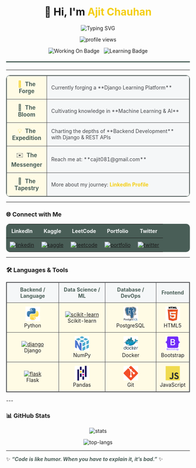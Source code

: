 <h1 align="center">
  👋 Hi, I'm <span style="color:#F4CE14;">Ajit Chauhan</span>
</h1>

<p align="center">
  <img src="https://readme-typing-svg.herokuapp.com?font=Fira+Code&pause=1000&color=F4CE14&center=true&vCenter=true&width=440&lines=Python+Developer;Backend+Enthusiast;Aspiring+ML+Engineer" alt="Typing SVG" />
</p>

<p align="center">
  <img src="https://komarev.com/ghpvc/?username=ajitchauhan081&label=Profile%20views&color=F4CE14&style=flat" alt="profile views" /> 
</p>

<p align="center">
  <img src="https://img.shields.io/badge/Currently%20Working%20On-Django%20Platform-45474B?style=for-the-badge&logo=django&logoColor=F4CE14" alt="Working On Badge" />
  &nbsp; 
  <img src="https://img.shields.io/badge/Learning-Machine%20Learning-45474B?style=for-the-badge&logo=pytorch&logoColor=F4CE14" alt="Learning Badge" />
</p>

<div style="height: 3px; background-color: #495E57; margin: 20px 0;"></div>

---

<table align="center" style="width:100%; border:1px solid #495E57; border-collapse: collapse; background-color: #F5F7F8; border-radius: 10px;">
  <tbody>
    <tr>
      <td style="width: 20%; padding: 12px; border: 1px solid #45474B; background-color: #FFFBE5; text-align: center; color: #495E57;">
        <span style="color: #F4CE14; font-size: 1.2em; margin-right: 5px;">🔭</span> 
        <strong style="font-size: 1.1em;">The Forge</strong>
      </td>
      <td style="width: 80%; padding: 12px; border: 1px solid #45474B; color: #45474B;">
        Currently forging a **Django Learning Platform**
      </td>
    </tr>    
    <tr>
      <td style="width: 20%; padding: 12px; border: 1px solid #45474B; background-color: #FFFBE5; text-align: center; color: #495E57;">
        <span style="color: #495E57; font-size: 1.2em; margin-right: 5px;">🌱</span> 
        <strong style="font-size: 1.1em;">The Bloom</strong>
      </td>
      <td style="width: 80%; padding: 12px; border: 1px solid #45474B; color: #45474B;">
        Cultivating knowledge in **Machine Learning & AI**
      </td>
    </tr>    
    <tr>
      <td style="width: 20%; padding: 12px; border: 1px solid #45474B; background-color: #FFFBE5; text-align: center; color: #495E57;">
        <span style="color: #F4CE14; font-size: 1.2em; margin-right: 5px;">💡</span> 
        <strong style="font-size: 1.1em;">The Expedition</strong>
      </td>
      <td style="width: 80%; padding: 12px; border: 1px solid #45474B; color: #45474B;">
        Charting the depths of **Backend Development** with Django & REST APIs
      </td>
    </tr>    
    <tr>
      <td style="width: 20%; padding: 12px; border: 1px solid #45474B; background-color: #FFFBE5; text-align: center; color: #495E57;">
        <span style="color: #45474B; font-size: 1.2em; margin-right: 5px;">✉️</span> 
        <strong style="font-size: 1.1em;">The Messenger</strong>
      </td>
      <td style="width: 80%; padding: 12px; border: 1px solid #45474B; color: #45474B;">
        Reach me at: **cajit081@gmail.com**
      </td>
    </tr>    
    <tr>
      <td style="width: 20%; padding: 12px; border: 1px solid #45474B; background-color: #FFFBE5; text-align: center; color: #495E57;">
        <span style="color: #495E57; font-size: 1.2em; margin-right: 5px;">🔗</span> 
        <strong style="font-size: 1.1em;">The Tapestry</strong>
      </td>
      <td style="width: 80%; padding: 12px; border: 1px solid #45474B; color: #45474B;">
        More about my journey: <a href="https://www.linkedin.com/in/chauhanajit/" target="_blank" style="color: #F4CE14; font-weight: bold; text-decoration: none;">LinkedIn Profile</a>
      </td>
    </tr>
  </tbody>
</table>

---

### 🌐 Connect with Me
<table align="center" style="width:100%; border:none; border-collapse: collapse; background-color:#495E57; border-radius:10px;">
  <thead>
    <tr style="color: #F5F7F8;">
      <th style="padding: 10px; text-align: center;">LinkedIn</th>
      <th style="padding: 10px; text-align: center;">Kaggle</th>
      <th style="padding: 10px; text-align: center;">LeetCode</th>
      <th style="padding: 10px; text-align: center;">Portfolio</th>
      <th style="padding: 10px; text-align: center;">Twitter</th>
    </tr>
  </thead>
  <tbody>
    <tr align="center" style="color: #F5F7F8;">
      <td style="padding: 10px;">
        <a href="https://linkedin.com/in/chauhanajit" target="_blank">
          <img src="https://raw.githubusercontent.com/rahuldkjain/github-profile-readme-generator/master/src/images/icons/Social/linked-in-alt.svg" alt="linkedin" width="40" height="40"/>
        </a>
      </td>
      <td style="padding: 10px;">
        <a href="https://kaggle.com/ajitchauhan31" target="_blank">
          <img src="https://raw.githubusercontent.com/rahuldkjain/github-profile-readme-generator/master/src/images/icons/Social/kaggle.svg" alt="kaggle" width="40" height="40"/>
        </a>
      </td>
      <td style="padding: 10px;">
        <a href="https://leetcode.com/u/ChauhanAjit/" target="_blank">
          <img src="https://raw.githubusercontent.com/rahuldkjain/github-profile-readme-generator/master/src/images/icons/Social/leet-code.svg" alt="leetcode" width="40" height="40"/>
        </a>
      </td>
      <td style="padding: 10px;">
        <a href="https://ajitchauhan31.pythonanywhere.com/" target="_blank">
          <img src="https://raw.githubusercontent.com/rahuldkjain/github-profile-readme-generator/master/src/images/icons/Social/dribbble.svg" alt="portfolio" width="40" height="40"/>
        </a>
      </td>
      <td style="padding: 10px;">
        <a href="https://x.com/CAjit007" target="_blank">
          <img src="https://raw.githubusercontent.com/rahuldkjain/github-profile-readme-generator/master/src/images/icons/Social/twitter.svg" alt="twitter" width="40" height="40"/>
        </a>
      </td>
    </tr>
  </tbody>
</table>

---

### 🛠️ Languages & Tools
<table align="center" style="width:100%; border:1px solid #45474B; border-collapse: collapse;">
  <thead>
    <tr style="background-color: #F5F7F8; color: #495E57;">
      <th style="padding: 10px; border: 1px solid #45474B; text-align: center;">Backend / Language</th>
      <th style="padding: 10px; border: 1px solid #45474B; text-align: center;">Data Science / ML</th>
      <th style="padding: 10px; border: 1px solid #45474B; text-align: center;">Database / DevOps</th>
      <th style="padding: 10px; border: 1px solid #45474B; text-align: center;">Frontend</th>
    </tr>
  </thead>
  <tbody>
    <tr align="center" style="background-color: #FFFBE5;">
      <td style="padding: 10px; border: 1px solid #45474B;">
        <a href="https://www.python.org" target="_blank">
          <img src="https://raw.githubusercontent.com/devicons/devicon/master/icons/python/python-original.svg" alt="python" width="40" height="40"/>
        </a>
        <br>Python
      </td>
      <td style="padding: 10px; border: 1px solid #45474B;">
        <a href="https://scikit-learn.org/" target="_blank">
          <img src="https://upload.wikimedia.org/wikipedia/commons/0/05/Scikit_learn_logo_small.svg" alt="scikit-learn" width="40" height="40"/>
        </a>
        <br>Scikit-learn
      </td>
      <td style="padding: 10px; border: 1px solid #45474B;">
        <a href="https://www.postgresql.org" target="_blank">
          <img src="https://raw.githubusercontent.com/devicons/devicon/master/icons/postgresql/postgresql-original-wordmark.svg" alt="postgresql" width="40" height="40"/>
        </a>
        <br>PostgreSQL
      </td>
      <td style="padding: 10px; border: 1px solid #45474B;">
        <a href="https://www.w3.org/html/" target="_blank">
          <img src="https://raw.githubusercontent.com/devicons/devicon/master/icons/html5/html5-original-wordmark.svg" alt="html5" width="40" height="40"/>
        </a>
        <br>HTML5
      </td>
    </tr>    
    <tr align="center" style="background-color: #FFFBE5;">
      <td style="padding: 10px; border: 1px solid #45474B;">
        <a href="https://www.djangoproject.com/" target="_blank">
          <img src="https://cdn.worldvectorlogo.com/logos/django.svg" alt="django" width="40" height="40"/>
        </a>
        <br>Django
      </td>
      <td style="padding: 10px; border: 1px solid #45474B;">
        <a href="https://numpy.org/" target="_blank">
          <img src="https://raw.githubusercontent.com/devicons/devicon/master/icons/numpy/numpy-original.svg" alt="numpy" width="40" height="40"/>
        </a>
        <br>NumPy
      </td>
      <td style="padding: 10px; border: 1px solid #45474B;">
        <a href="https://www.docker.com/" target="_blank">
          <img src="https://raw.githubusercontent.com/devicons/devicon/master/icons/docker/docker-original-wordmark.svg" alt="docker" width="40" height="40"/>
        </a>
        <br>Docker
      </td>
      <td style="padding: 10px; border: 1px solid #45474B;">
        <a href="https://getbootstrap.com" target="_blank">
          <img src="https://raw.githubusercontent.com/devicons/devicon/master/icons/bootstrap/bootstrap-plain-wordmark.svg" alt="bootstrap" width="40" height="40"/>
        </a>
        <br>Bootstrap
      </td>
    </tr>    
    <tr align="center" style="background-color: #FFFBE5;">
      <td style="padding: 10px; border: 1px solid #45474B;">
        <a href="https://flask.palletsprojects.com/" target="_blank">
          <img src="https://www.vectorlogo.zone/logos/palletsprojects_flask/palletsprojects_flask-icon.svg" alt="flask" width="40" height="40"/>
        </a>
        <br>Flask
      </td>
      <td style="padding: 10px; border: 1px solid #45474B;">
        <a href="https://pandas.pydata.org/" target="_blank">
          <img src="https://raw.githubusercontent.com/devicons/devicon/master/icons/pandas/pandas-original.svg" alt="pandas" width="40" height="40"/>
        </a>
        <br>Pandas
      </td>
      <td style="padding: 10px; border: 1px solid #45474B;">
        <a href="https://git-scm.com/" target="_blank">
          <img src="https://raw.githubusercontent.com/devicons/devicon/master/icons/git/git-original.svg" alt="git" width="40" height="40"/>
        </a>
        <br>Git
      </td>
      <td style="padding: 10px; border: 1px solid #45474B;">
        <a href="https://developer.mozilla.org/en-US/docs/Web/JavaScript" target="_blank">
          <img src="https://raw.githubusercontent.com/devicons/devicon/master/icons/javascript/javascript-original.svg" alt="javascript" width="40" height="40"/>
        </a>
        <br>JavaScript
      </td>
    </tr>
  </tbody>
</table>
---

### 📊 GitHub Stats
<p align="center">
  <img src="https://github-readme-stats.vercel.app/api?username=ajitchauhan081&show_icons=true&theme=buefy&border_color=F4CE14&title_color=495E57&icon_color=495E57&text_color=45474B" alt="stats" />
</p>

<p align="center">
  <img src="https://github-readme-stats.vercel.app/api/top-langs/?username=ajitchauhan081&layout=compact&theme=buefy&border_color=F4CE14&title_color=495E57&icon_color=495E57&text_color=45474B" alt="top-langs" />
</p>

</p>

---

✨ <span style="color:#495E57;">**_“Code is like humor. When you have to explain it, it’s bad.”_**</span> ✨
